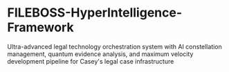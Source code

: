 # FILEBOSS-HyperIntelligence-Framework
Ultra-advanced legal technology orchestration system with AI constellation management, quantum evidence analysis, and maximum velocity development pipeline for Casey's legal case infrastructure
